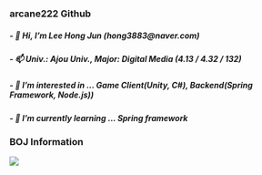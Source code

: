   <h3> arcane222 Github </h3>
  <h5> - 👋 Hi, I’m Lee Hong Jun (hong3883@naver.com) </h5>
  <h5> - 📫 Univ.: Ajou Univ., Major: Digital Media (4.13 / 4.32 / 132) </h5>
  <h5> - 👀 I’m interested in ... Game Client(Unity, C#), Backend(Spring Framework, Node.js)) </h5>
  <h5> - 🌱 I’m currently learning ... Spring framework </h5>
  
  <h3> BOJ Information </h3>
  <img align='left' src="http://mazassumnida.wtf/api/v2/generate_badge?boj=arcane22">

<!---
arcane22/arcane22 is a ✨ special ✨ repository because its `README.md` (this file) appears on your GitHub profile.
You can click the Preview link to take a look at your changes.
--->
